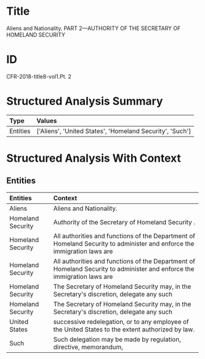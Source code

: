 # Title

 Aliens and Nationality. PART 2—AUTHORITY OF THE SECRETARY OF HOMELAND SECURITY


# ID

 CFR-2018-title8-vol1.Pt. 2


# Structured Analysis Summary

| Type     | Values                                                   |
|:---------|:---------------------------------------------------------|
| Entities | ['Aliens', 'United States', 'Homeland Security', 'Such'] |


# Structured Analysis With Context

 


## Entities

| Entities          | Context                                                                                                                  |
|:------------------|:-------------------------------------------------------------------------------------------------------------------------|
| Aliens            | Aliens  and Nationality.                                                                                                 |
| Homeland Security | Authority of the Secretary of  Homeland Security .                                                                       |
| Homeland Security | All authorities and functions of the Department of  Homeland Security to administer and enforce the immigration laws are |
| Homeland Security | All authorities and functions of the Department of  Homeland Security to administer and enforce the immigration laws are |
| Homeland Security | The Secretary of  Homeland Security may, in the Secretary's discretion, delegate any such                                |
| Homeland Security | The Secretary of  Homeland Security may, in the Secretary's discretion, delegate any such                                |
| United States     | successive redelegation, or to any employee of the United States  to the extent authorized by law.                       |
| Such              | Such delegation may be made by regulation, directive, memorandum,                                                        |


